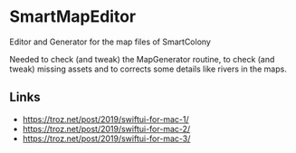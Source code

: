 #  SmartMapEditor

Editor and Generator for the map files of SmartColony

Needed to check (and tweak) the MapGenerator routine, to check (and tweak) missing assets and to corrects some details like rivers in the maps.

## Links

* https://troz.net/post/2019/swiftui-for-mac-1/
* https://troz.net/post/2019/swiftui-for-mac-2/
* https://troz.net/post/2019/swiftui-for-mac-3/
